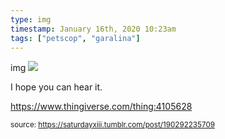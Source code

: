 ```yaml
---
type: img
timestamp: January 16th, 2020 10:23am
tags: ["petscop", "garalina"]
---
```

img
<img src="https://saturdayxiii.github.io/media/190292235709.jpg"/>

I hope you can hear it.

<a href="https://www.thingiverse.com/thing:4105628" target="_blank">https://www.thingiverse.com/thing:4105628</a><br/>
 
      
      
      
      
      
  
<small>source: https://saturdayxiii.tumblr.com/post/190292235709</small>
